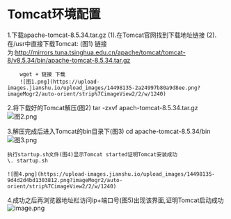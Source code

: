 # Tomcat环境配置

1.下载apache-tomcat-8.5.34.tar.gz
	(1).在Tomcat官网找到下载地址链接
	(2).在/usr中直接下载Tomcat: (图1)
		链接为:http://mirrors.tuna.tsinghua.edu.cn/apache/tomcat/tomcat-8/v8.5.34/bin/apache-tomcat-8.5.34.tar.gz
		
		wget + 链接 下载
		![图1.png](https://upload-images.jianshu.io/upload_images/14498135-2a24997b80a9d8ee.png?imageMogr2/auto-orient/strip%7CimageView2/2/w/1240)
		
2.将下载好的Tomcat解压(图2)
	tar -zxvf apach-tomcat-8.5.34.tar.gz
	![图2.png](https://upload-images.jianshu.io/upload_images/14498135-391349ceda5b9e7d.png?imageMogr2/auto-orient/strip%7CimageView2/2/w/1240)
	
3.解压完成后进入Tomcat的bin目录下(图3)
	cd apache-tomcat-8.5.34/bin
	![图3.png](https://upload-images.jianshu.io/upload_images/14498135-036d1eaf0d3c6fd4.png?imageMogr2/auto-orient/strip%7CimageView2/2/w/1240)
	
	执行startup.sh文件(图4)显示Tomcat started证明Tomcat安装成功
	\. startup.sh
	 
	![图4.png](https://upload-images.jianshu.io/upload_images/14498135-9d4d2d4bd1303812.png?imageMogr2/auto-orient/strip%7CimageView2/2/w/1240)
	
4.成功之后再浏览器地址栏访问ip+端口号(图5)出现该界面,证明Tomcat启动成功
	![image.png](https://upload-images.jianshu.io/upload_images/14498135-86890cee4466c87a.png?imageMogr2/auto-orient/strip%7CimageView2/2/w/1240)